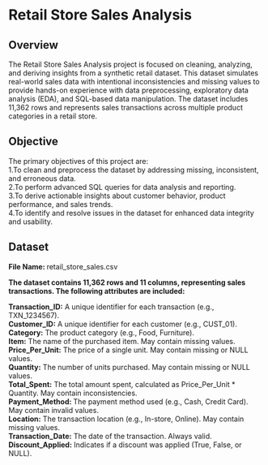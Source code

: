  # Retail Store Sales Analysis

## Overview

The Retail Store Sales Analysis project is focused on cleaning, analyzing, and deriving insights from a synthetic retail dataset. This dataset simulates real-world sales data with intentional inconsistencies and missing values to provide hands-on experience with data preprocessing, exploratory data analysis (EDA), and SQL-based data manipulation. The dataset includes 11,362 rows and represents sales transactions across multiple product categories in a retail store.

## Objective

The primary objectives of this project are:  
1.To clean and preprocess the dataset by addressing missing, inconsistent, and erroneous data.  
2.To perform advanced SQL queries for data analysis and reporting.  
3.To derive actionable insights about customer behavior, product performance, and sales trends.  
4.To identify and resolve issues in the dataset for enhanced data integrity and usability.

## Dataset

<strong>File Name: </strong> retail_store_sales.csv

<strong>The dataset contains 11,362 rows and 11 columns, representing sales transactions. The following attributes are included:</strong>

<strong>Transaction_ID:</strong> A unique identifier for each transaction (e.g., TXN_1234567).  
<strong>Customer_ID:</strong> A unique identifier for each customer (e.g., CUST_01).  
<strong>Category:</strong> The product category (e.g., Food, Furniture).  
<strong>Item:</strong>  The name of the purchased item. May contain missing values.  
<strong>Price_Per_Unit:</strong>  The price of a single unit. May contain missing or NULL values.   
<strong>Quantity:</strong>  The number of units purchased. May contain missing or NULL values.  
<strong>Total_Spent:</strong>  The total amount spent, calculated as Price_Per_Unit * Quantity. May contain inconsistencies.  
<strong>Payment_Method: </strong> The payment method used (e.g., Cash, Credit Card). May contain invalid values.  
<strong>Location:</strong>  The transaction location (e.g., In-store, Online). May contain missing values.  
<strong>Transaction_Date:</strong>  The date of the transaction. Always valid.  
<strong>Discount_Applied:</strong>  Indicates if a discount was applied (True, False, or NULL).
